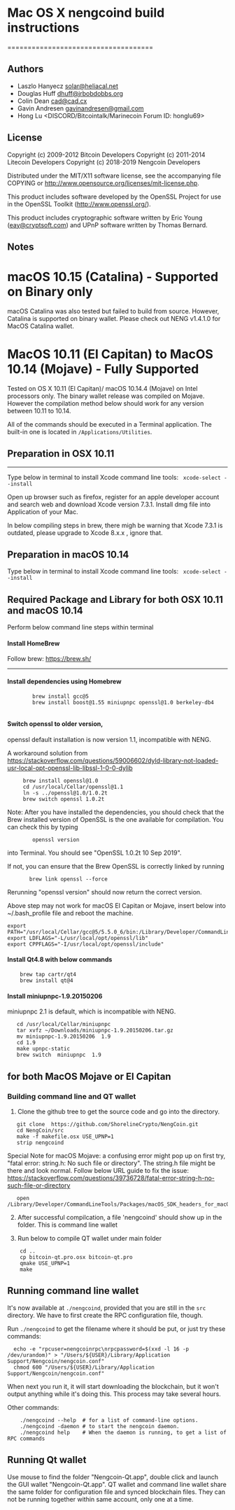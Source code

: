 # Mac OS X nengcoind build instructions
====================================

Authors
-------

* Laszlo Hanyecz <solar@heliacal.net>
* Douglas Huff <dhuff@jrbobdobbs.org>
* Colin Dean <cad@cad.cx>
* Gavin Andresen <gavinandresen@gmail.com>
* Hong Lu <DISCORD/Bitcointalk/Marinecoin Forum ID: honglu69>

License
-------

Copyright (c) 2009-2012 Bitcoin Developers
Copyright (c) 2011-2014 Litecoin Developers
Copyright (c) 2018-2019 Nengcoin Developers

Distributed under the MIT/X11 software license, see the accompanying
file COPYING or http://www.opensource.org/licenses/mit-license.php.

This product includes software developed by the OpenSSL Project for use in
the OpenSSL Toolkit (http://www.openssl.org/).

This product includes cryptographic software written by
Eric Young (eay@cryptsoft.com) and UPnP software written by Thomas Bernard.

Notes
-----

# macOS 10.15 (Catalina) - Supported on Binary only

macOS Catalina was also tested but failed to build from source.  However, Catalina is supported on binary wallet. Please 
check out NENG v1.4.1.0 for MacOS Catalina wallet. 

# MacOS 10.11 (El Capitan) to MacOS 10.14 (Mojave) - Fully Supported


Tested on OS X 10.11 (El Capitan)/ macOS 10.14.4 (Mojave) on Intel processors only.  The binary wallet release was compiled on Mojave. However the compilation method below should work for any version between 10.11 to 10.14.

All of the commands should be executed in a Terminal application. The
built-in one is located in `/Applications/Utilities`.

## Preparation in OSX 10.11
-----------

Type below in terminal to install Xcode command line tools:
   ` xcode-select --install`

Open up browser such as firefox,  register for an apple developer
account and search web and download Xcode version 7.3.1.  Install dmg
file into Application of your Mac.

In below compiling steps in brew, there migh be warning that Xcode 7.3.1 is outdated, please upgrade to Xcode 8.x.x , ignore that. 

## Preparation in macOS 10.14

Type below in terminal to install Xcode command line tools:
   ` xcode-select --install`

## Required Package and Library for both OSX 10.11 and macOS 10.14

Perform below command line steps within terminal

#### Install HomeBrew

Follow brew:
https://brew.sh/


----------------------

#### Install dependencies using Homebrew

```
        brew install gcc@5
        brew install boost@1.55 miniupnpc openssl@1.0 berkeley-db4
        
```

####  Switch openssl to older version,

openssl default installation  is now version 1.1, incompatible with NENG.

 A workaround solution from
 https://stackoverflow.com/questions/59006602/dyld-library-not-loaded-usr-local-opt-openssl-lib-libssl-1-0-0-dylib

```    
     brew install openssl@1.0
     cd /usr/local/Cellar/openssl@1.1
     ln -s ../openssl@1.0/1.0.2t
     brew switch openssl 1.0.2t
```


Note: After you have installed the dependencies, you should check that the Brew installed version of OpenSSL is the one available for compilation. You can check this by typing
```
        openssl version
```
into Terminal. You should see  "OpenSSL 1.0.2t  10 Sep 2019".

If not, you can ensure that the Brew OpenSSL is correctly linked by running

```
       brew link openssl --force
```

Rerunning "openssl version" should now return the correct version.

Above step may not work for macOS El Capitan or Mojave, insert below into ~/.bash_profile  file
and reboot the machine.


```
export PATH="/usr/local/Cellar/gcc@5/5.5.0_6/bin:/Library/Developer/CommandLineTools/usr/bin:/usr/local/opt/openssl/bin:$PATH"
export LDFLAGS="-L/usr/local/opt/openssl/lib"
export CPPFLAGS="-I/usr/local/opt/openssl/include"
```


#### Install Qt4.8  with below commands

```
    brew tap cartr/qt4
    brew install qt@4
```


#### Install miniupnpc-1.9.20150206

miniupnpc 2.1 is default, which is incompatible with NENG.

```
   cd /usr/local/Cellar/miniupnpc
   tar xvfz ~/Downloads/miniupnpc-1.9.20150206.tar.gz
   mv miniupnpc-1.9.20150206  1.9
   cd 1.9
   make upnpc-static
   brew switch  miniupnpc  1.9
```

##  for both MacOS Mojave or El Capitan
### Building command line  and QT wallet

1. Clone the github tree to get the source code and go into the
   directory.

```
   git clone  https://github.com/ShorelineCrypto/NengCoin.git
   cd NengCoin/src
   make -f makefile.osx USE_UPNP=1
   strip nengcoind
```

Special Note for macOS Mojave: a confusing error might pop up on first try, "fatal error: string.h: No such file or directory".
The string.h file might be there and look normal.  Follow below URL guide to fix the issue:
https://stackoverflow.com/questions/39736728/fatal-error-string-h-no-such-file-or-directory

```
   open /Library/Developer/CommandLineTools/Packages/macOS_SDK_headers_for_macOS_10.14.pkg
```

2. After successful compilcation, a file 'nengcoind' should show
up in the folder. This is command line wallet

3.  Run below to compile QT wallet under main folder

```
    cd ..
    cp bitcoin-qt.pro.osx bitcoin-qt.pro
    qmake USE_UPNP=1
    make
```




Running command line wallet
-------

It's now available at `./nengcoind`, provided that you are still in the `src`
directory. We have to first create the RPC configuration file, though.

Run `./nengcoind` to get the filename where it should be put, or just try these
commands:

```
  echo -e "rpcuser=nengcoinrpc\nrpcpassword=$(xxd -l 16 -p /dev/urandom)" > "/Users/${USER}/Library/Application Support/Nengcoin/nengcoin.conf"
  chmod 600 "/Users/${USER}/Library/Application Support/Nengcoin/nengcoin.conf"
```

When next you run it, it will start downloading the blockchain, but it won't
output anything while it's doing this. This process may take several hours.

Other commands:

```
    ./nengcoind --help  # for a list of command-line options. 
    ./nengcoind -daemon # to start the nengcoin daemon.
    ./nengcoind help    # When the daemon is running, to get a list of RPC commands
```


Running Qt wallet
-------

Use mouse to find the folder "Nengcoin-Qt.app",  double click
and launch the GUI wallet "Nengcoin-Qt.app".   QT wallet and command line wallet share
the same folder for configuration file and synced blockchain files.  They can not be running
together within same account, only one at a time.
